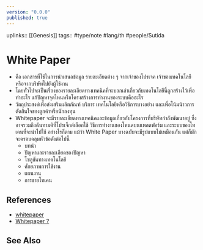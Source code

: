 ```yaml
---
version: "0.0.0"
published: true
---
```

uplinks:: [[Genesis]] 
tags:: #type/note #lang/th #people/Sutida

# White Paper
- คือ เอกสารที่ใช้ในการนำเสนอข้อมูล รายละเอียดต่าง ๆ จากเจ้าของโปรเจค เจ้าของเทคโนโลยีหรือจากบริษัทไปยังผู้ใช้งาน 
- โดยทั่วไปจะเป็นเรื่องของรายละเอียดทางเทคนิคที่จะบอกเล่าเกี่ยวกับเทคโนโลยีนี้ถูกสร้างไว้เพื่อทำอะไร แก้ปัญหาจุดไหนหรือโครงสร้างการทำงานของระบบคืออะไร
- วัตถุประสงค์เพื่อส่งเสริมผลิตภัณฑ์ บริการ เทคโนโลยีหรือวิธีการบางอย่าง และเพื่อโน้มน้าวการตัดสินใจของลูกค้าหรือนักลงทุน
- Whitepaper จะมีรายละเอียดทางเทคนิคและข้อมูลเกี่ยวกับโครงการที่บริษัทกำลังพัฒนาอยู่ ซึ่งอาจรวมถึงฉันทามติที่โปรเจ็กต์เลือกใช้ วิธีการทำงานของโหนดบนแพลตฟอร์ม และระบบของโทเคนที่จะนำไปใช้ อย่างไรก็ตาม แม้ว่า White Paper บางฉบับจะมีรูปแบบไม่เหมือนกัน แต่ก็มักจะครอบคลุมหัวข้อดังต่อไปนี้
	-   บทนำ
	-   ปัญหาและรายละเอียดของปัญหา
	-   โซลูชันทางเทคโนโลยี
	-   ศักยภาพการใช้งาน
	-   แผนงาน
	-   การขายโทเคน


## References
- [whitepaper](https://www.moneybuffalo.in.th/vocabulary/what-is-whitepaper)
- [Whitepaper ?](https://zipmex.com/th/glossary/whitepaper/)

## See Also

